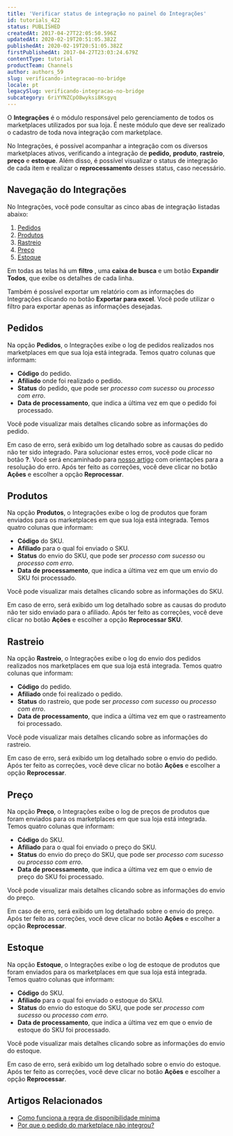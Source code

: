 ```yaml
---
title: 'Verificar status de integração no painel do Integrações'
id: tutorials_422
status: PUBLISHED
createdAt: 2017-04-27T22:05:50.596Z
updatedAt: 2020-02-19T20:51:05.382Z
publishedAt: 2020-02-19T20:51:05.382Z
firstPublishedAt: 2017-04-27T23:03:24.679Z
contentType: tutorial
productTeam: Channels
author: authors_59
slug: verificando-integracao-no-bridge
locale: pt
legacySlug: verificando-integracao-no-bridge
subcategory: 6riYYNZCpO8wyksi8Ksgyq
---
```


O __Integrações__ é o módulo responsável pelo gerenciamento de todos os marketplaces utilizados por sua loja. É neste módulo que deve ser realizado o cadastro de toda nova integração com marketplace.

No Integrações, é possível acompanhar a integração com os diversos marketplaces ativos, verificando a integração de __pedido,__ __produto__, __rastreio__, __preço__ e  __estoque__. Além disso, é possível visualizar o status de integração de cada item e realizar o __reprocessamento__ desses status, caso necessário. 

## Navegação do Integrações

No Integrações, você pode consultar as cinco abas de integração listadas abaixo:

1. [Pedidos](#pedidos)
2. [Produtos](/pt/tutorial/verificando-integracao-no-bridge/#produtos)
3. [Rastreio](/pt/tutorial/verificando-integracao-no-bridge/#rastreio)
4. [Preço](/pt/tutorial/verificando-integracao-no-bridge/#preco)
5. [Estoque](/pt/tutorial/verificando-integracao-no-bridge/#estoque)

Em todas as telas há um __filtro__ , uma __caixa  de busca__ e um botão __Expandir Todos__, que exibe os detalhes de cada linha.

Também é possível exportar um relatório com as informações do Integrações clicando no botão __Exportar para excel__. Você pode utilizar o filtro para exportar apenas as informações desejadas.

## Pedidos

Na opção __Pedidos__, o Integrações exibe o log de pedidos realizados nos marketplaces em que sua loja está integrada. Temos quatro colunas que informam: 

- __Código__ do pedido.
- __Afiliado__ onde foi realizado o pedido.
- __Status__ do pedido, que pode ser *processo com sucesso* ou *processo com erro*.
- __Data de processamento__, que indica a última vez em que o pedido foi processado.

Você pode visualizar mais detalhes clicando sobre as informações do pedido.

Em caso de erro, será exibido um log detalhado sobre as causas do pedido não ter sido integrado. Para solucionar estes erros, você pode clicar no botão __?__. Você será encaminhado para [nosso artigo](/pt/faq/erros-de-pedidos-no-bridge-como-resolver) com orientações para a resolução do erro. Após ter feito as correções, você deve clicar no botão __Ações__ e escolher a opção __Reprocessar__.


## Produtos

Na opção __Produtos__, o Integrações exibe o log de produtos que foram enviados para os marketplaces em que sua loja está integrada. Temos quatro colunas que informam: 

- __Código__ do SKU.
- __Afiliado__ para o qual foi enviado o SKU.
- __Status__ do envio do SKU, que pode ser *processo com sucesso* ou *processo com erro*.
- __Data de processamento__, que indica a última vez em que um envio do SKU foi processado.

Você pode visualizar mais detalhes clicando sobre as informações do SKU.

Em caso de erro, será exibido um log detalhado sobre as causas do produto não ter sido enviado para o afiliado. Após ter feito as correções, você deve clicar no botão __Ações__ e escolher a opção __Reprocessar SKU__.

## Rastreio

Na opção __Rastreio__, o Integrações exibe o log do envio dos pedidos realizados nos marketplaces em que sua loja está integrada. Temos quatro colunas que informam: 

- __Código__ do pedido.
- __Afiliado__ onde foi realizado o pedido.
- __Status__ do rastreio, que pode ser *processo com sucesso* ou *processo com erro*.
- __Data de processamento__, que indica a última vez em que o rastreamento foi processado.

Você pode visualizar mais detalhes clicando sobre as informações do rastreio.

Em caso de erro, será exibido um log detalhado sobre o envio do pedido. Após ter feito as correções, você deve clicar no botão __Ações__ e escolher a opção __Reprocessar__.

## Preço

Na opção __Preço__, o Integrações exibe o log de preços de produtos que foram enviados para os marketplaces em que sua loja está integrada. Temos quatro colunas que informam: 

- __Código__ do SKU.
- __Afiliado__ para o qual foi enviado o preço do SKU.
- __Status__ do envio do preço do SKU, que pode ser *processo com sucesso* ou *processo com erro*.
- __Data de processamento__, que indica a última vez em que o envio de preço do SKU foi processado.

Você pode visualizar mais detalhes clicando sobre as informações do envio do preço.

Em caso de erro, será exibido um log detalhado sobre o envio do preço. Após ter feito as correções, você deve clicar no botão __Ações__ e escolher a opção __Reprocessar__.

## Estoque

Na opção __Estoque__, o Integrações exibe o log de estoque de produtos que foram enviados para os marketplaces em que sua loja está integrada. Temos quatro colunas que informam:

- __Código__ do SKU.
- __Afiliado__ para o qual foi enviado o estoque do SKU.
- __Status__ do envio do estoque do SKU, que pode ser *processo com sucesso* ou *processo com erro*.
- __Data de processamento__, que indica a última vez em que o envio de estoque do SKU foi processado.

Você pode visualizar mais detalhes clicando sobre as informações do envio do estoque.

Em caso de erro, será exibido um log detalhado sobre o envio do estoque. Após ter feito as correções, você deve clicar no botão __Ações__ e escolher a opção __Reprocessar__.

## Artigos Relacionados

- [Como funciona a regra de disponibilidade mínima](/pt/tutorial/entendendo-a-regra-de-disponibilidade-minima)
- [Por que o pedido do marketplace não integrou?](/pt/faq/por-que-o-pedido-do-marketplace-nao-integrou)
